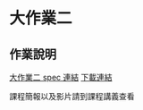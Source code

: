 # 大作業二

## 作業說明
[大作業二 spec 連結](https://hackmd.io/-ODC0ijrRlGo1GZYDV9lqA?view#2022-%E8%B3%87%E8%8A%BD-CC-%E5%A4%A7%E4%BD%9C%E6%A5%AD%E4%BA%8C---SPEC)
[下載連結](https://drive.google.com/drive/folders/1DvY1MNgWOdDTSFjtnFi12IpVjEwAuugw)

課程簡報以及影片請到課程講義查看

